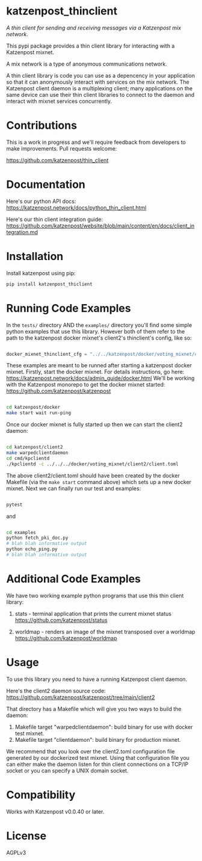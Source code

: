 
# katzenpost_thinclient

*A thin client for sending and receiving messages via a Katzenpost mix network.*

This pypi package provides a thin client library for interacting with a
Katzenpost mixnet.

A mix network is a type of anonymous communications network.

A thin client library is code you can use as a depencency in your
application so that it can anonymously interact with services on the
mix network. The Katzenpost client daemon is a multiplexing client;
many applications on the same device can use their thin client
libraries to connect to the daemon and interact with mixnet services
concurrently.



# Contributions

This is a work in progress and we'll require feedback from developers to make improvements.
Pull requests welcome:

https://github.com/katzenpost/thin_client



# Documentation

Here's our python API docs:
https://katzenpost.network/docs/python_thin_client.html

Here's our thin client integration guide:
https://github.com/katzenpost/website/blob/main/content/en/docs/client_integration.md



# Installation

Install katzenpost using pip:

```bash
pip install katzenpost_thiclient
```


# Running Code Examples

In the `tests/` directory AND the `examples/` directory you'll find
some simple python examples that use this library. However both of
them refer to the path to the katzenpost docker mixnet's client2's
thinclient's config, like so:

```python

docker_mixnet_thinclient_cfg = "../../katzenpost/docker/voting_mixnet/client2/thinclient.toml"
```

These examples are meant to be runned after starting a katzenpost docker mixnet.
Firstly, start the docker mixnet. For details instructions, go here: https://katzenpost.network/docs/admin_guide/docker.html
We'll be working with the Katzenpost monorepo to get the docker mixnet started: https://github.com/katzenpost/katzenpost

```bash

cd katzenpost/docker
make start wait run-ping
```

Once our docker mixnet is fully started up then we can start the client2 daemon:

```bash

cd katzenpost/client2
make warpedclientdaemon
cd cmd/kpclientd
./kpclientd -c ../../../docker/voting_mixnet/client2/client.toml
```

The above client2/client.toml should have been created by the docker Makefile
(via the `make start` command above) which sets up a new docker mixnet. Next we can
finally run our test and examples:


```bash

pytest
```

and

```bash

cd examples
python fetch_pki_doc.py
# blah blah informative output
python echo_ping.py
# blah blah informative output
```


# Additional Code Examples

We have two working example python programs that use this
thin client library:

1. stats - terminal application that prints the current mixnet status
   https://github.com/katzenpost/status

2. worldmap - renders an image of the mixnet transposed over a worldmap
   https://github.com/katzenpost/worldmap



# Usage

To use this library you need to have a running Katzenpost client daemon.

Here's the client2 daemon source code:
https://github.com/katzenpost/katzenpost/tree/main/client2

That directory has a Makefile which will give you two ways to build the daemon:

1. Makefile target "warpedclientdaemon": build binary for use with docker test mixnet.
2. Makefile target "clientdaemon": build binary for production mixnet.

We recommend that you look over the client2.toml configuration file generated by
our dockerized test mixnet. Using that configuration file you can either make
the daemon listen for thin client connections on a TCP/IP socket or you can
specify a UNIX domain socket.



# Compatibility

Works with Katzenpost v0.0.40 or later.



# License

AGPLv3
